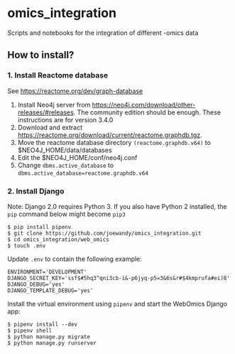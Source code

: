 # omics_integration
Scripts and notebooks for the integration of different -omics data

## How to install?

### 1. Install Reactome database

See https://reactome.org/dev/graph-database

1. Install Neo4j server from https://neo4j.com/download/other-releases/#releases. The community edition should be enough. These instructions are for version 3.4.0
2. Download and extract https://reactome.org/download/current/reactome.graphdb.tgz.
3. Move the reactome database directory ```(reactome.graphdb.v64)``` to $NEO4J_HOME/data/databases
4. Edit the $NEO4J_HOME/conf/neo4j.conf
5. Change ```dbms.active_database``` to ```dbms.active_database=reactome.graphdb.v64```

### 2. Install Django

Note: Django 2.0 requires Python 3. If you also have Python 2 installed, the
```pip``` command below might become ```pip3```

```
$ pip install pipenv
$ git clone https://github.com/joewandy/omics_integration.git
$ cd omics_integration/web_omics
$ touch .env
```

Update `.env` to contain the following example:
```
ENVIRONMENT='DEVELOPMENT'
DJANGO_SECRET_KEY='ssf$#5hq3^qni3cb-i&-p6jyq-p5=3&6s&r#$4kmprufa#ei)8'
DJANGO_DEBUG='yes'
DJANGO_TEMPLATE_DEBUG='yes'
```

Install the virtual environment using `pipenv` and start the WebOmics Django app:
```
$ pipenv install --dev
$ pipenv shell
$ python manage.py migrate
$ python manage.py runserver
```
